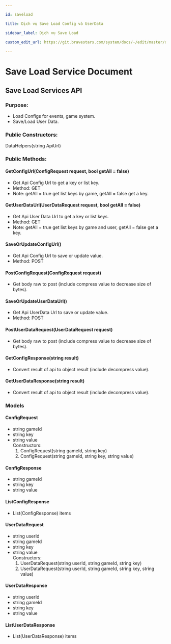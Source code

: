 ```yaml
---

id: saveload

title: Dịch vụ Save Load Config và UserData

sidebar_label: Dịch vụ Save Load

custom_edit_url: https://git.bravestars.com/system/docs/-/edit/master/docs/sdk/saveload.md

---
```


# Save Load Service Document

## Save Load Services API

### **Purpose:**

- Load Configs for events, game system.
- Save/Load User Data.
  
### **Public Constructors:**

DataHelpers(string ApiUrl)

### **Public Methods:**

#### **GetConfigUrl(ConfigRequest request, bool getAll = false)**

- Get Api Config Url to get a key or list key.
- Method: GET
- Note: getAll = true get list keys by game, getAll = false get a key.
  
#### **GetUserDataUrl(UserDataRequest request, bool getAll = false)**

- Get Api User Data Url to get a key or list keys.
- Method: GET
- Note: getAll = true get list keys by game and user, getAll = false get a key.
  
#### **SaveOrUpdateConfigUrl()**

- Get Api Config Url to save or update value.
- Method: POST
  
#### **PostConfigRequest(ConfigRequest request)**

- Get body raw to post (include compress value to decrease size of bytes).
  
#### **SaveOrUpdateUserDataUrl()**

- Get Api UserData Url to save or update value.
- Method: POST
  
#### **PostUserDataRequest(UserDataRequest request)**

- Get body raw to post (include compress value to decrease size of bytes).

#### **GetConfigResponse(string result)**

- Convert result of api to object result (include decompress value).

#### **GetUserDataResponse(string result)**

- Convert result of api to object result (include decompress value).

### Models

#### **ConfigRequest**

- string gameId
- string key
- string value  
  Constructors:
  1. ConfigRequest(string gameId, string key)
  2. ConfigRequest(string gameId, string key, string value)

#### **ConfigResponse**

- string gameId
- string key
- string value

#### **ListConfigResponse**

- List(ConfigResponse) items

#### **UserDataRequest**

- string userId
- string gameId
- string key
- string value  
  Constructors:
  1. UserDataRequest(string userId, string gameId, string key)
  2. UserDataRequest(string userId, string gameId, string key, string value)

#### **UserDataResponse**

- string userId
- string gameId
- string key
- string value
  
#### **ListUserDataResponse**

- List(UserDataResponse) items
